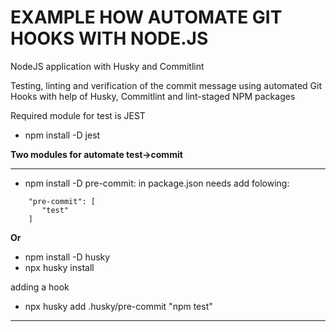 # EXAMPLE HOW AUTOMATE GIT HOOKS WITH NODE.JS
NodeJS application with Husky and Commitlint

Testing, linting and verification of the commit message using automated  Git Hooks with help of Husky, Commitlint and lint-staged NPM packages

Required module for test is JEST
- npm install -D jest

__Two modules for automate test->commit__
***
- npm install -D pre-commit:
in package.json needs add folowing:
```
    "pre-commit": [
       "test"
    ]
```
__Or__
- npm install -D husky
- npx husky install

adding a hook
- npx husky add .husky/pre-commit "npm test"

***

